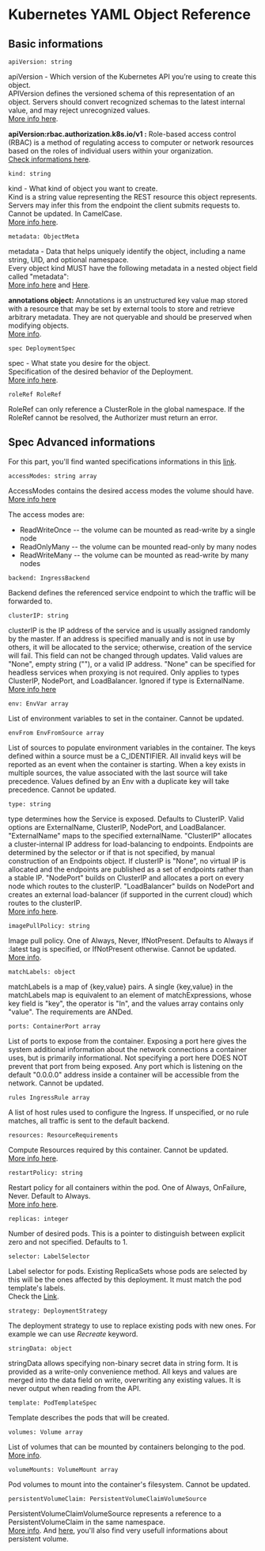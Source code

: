 # Kubernetes YAML Object Reference

## Basic informations


`apiVersion: string`

apiVersion - Which version of the Kubernetes API you’re using to create this object.  
APIVersion defines the versioned schema of this representation of an object. Servers should convert recognized schemas to the latest internal value, and may reject unrecognized values.  
[More info here](https://git.k8s.io/community/contributors/devel/sig-architecture/api-conventions.md#resources).

**apiVersion:rbac.authorization.k8s.io/v1 :**  Role-based access control (RBAC) is a method of regulating access to computer or network resources based on the roles of individual users within your organization.  
[Check informations here](https://kubernetes.io/docs/reference/access-authn-authz/rbac/).

`kind: string`

kind - What kind of object you want to create.  
Kind is a string value representing the REST resource this object represents. Servers may infer this from the endpoint the client submits requests to. Cannot be updated. In CamelCase.  
[More info here](https://git.k8s.io/community/contributors/devel/sig-architecture/api-conventions.md#types-kinds).


`metadata: ObjectMeta`

metadata - Data that helps uniquely identify the object, including a name string, UID, and optional namespace.  
Every object kind MUST have the following metadata in a nested object field called "metadata":  
[More info here](https://kubernetes.io/docs/reference/generated/kubernetes-api/v1.18/#objectmeta-v1-meta) and [Here](https://github.com/kubernetes/community/blob/master/contributors/devel/sig-architecture/api-conventions.md#metadata).

**annotations object:**
Annotations is an unstructured key value map stored with a resource that may be set by external tools to store and retrieve arbitrary metadata. They are not queryable and should be preserved when modifying objects.  
[More info](http://kubernetes.io/docs/user-guide/annotations).


`spec DeploymentSpec`

spec - What state you desire for the object.  
Specification of the desired behavior of the Deployment.  
[More info here](https://kubernetes.io/docs/reference/generated/kubernetes-api/v1.18/#deploymentspec-v1-apps).

`roleRef RoleRef`

RoleRef can only reference a ClusterRole in the global namespace. If the RoleRef cannot be resolved, the Authorizer must return an error.

## Spec Advanced informations

For this part, you'll find wanted specifications informations in this [link](https://kubernetes.io/docs/reference/generated/kubernetes-api/v1.18/#deploymentspec-v1-apps).

`accessModes: string array`

AccessModes contains the desired access modes the volume should have.  
[More info here](https://kubernetes.io/docs/concepts/storage/persistent-volumes#access-modes-1)

The access modes are:
* ReadWriteOnce -- the volume can be mounted as read-write by a single node
* ReadOnlyMany -- the volume can be mounted read-only by many nodes
* ReadWriteMany -- the volume can be mounted as read-write by many nodes

`backend: IngressBackend`

Backend defines the referenced service endpoint to which the traffic will be forwarded to.

`clusterIP: string`

clusterIP is the IP address of the service and is usually assigned randomly by the master. If an address is specified manually and is not in use by others, it will be allocated to the service; otherwise, creation of the service will fail. This field can not be changed through updates. Valid values are "None", empty string (""), or a valid IP address. "None" can be specified for headless services when proxying is not required. Only applies to types ClusterIP, NodePort, and LoadBalancer. Ignored if type is ExternalName.  
[More info here](https://kubernetes.io/docs/concepts/services-networking/service/#virtual-ips-and-service-proxies)

`env: EnvVar array`

List of environment variables to set in the container. Cannot be updated.

`envFrom EnvFromSource array`

List of sources to populate environment variables in the container. The keys defined within a source must be a C_IDENTIFIER. All invalid keys will be reported as an event when the container is starting. When a key exists in multiple sources, the value associated with the last source will take precedence. Values defined by an Env with a duplicate key will take precedence. Cannot be updated.

`type: string`

type determines how the Service is exposed. Defaults to ClusterIP. Valid options are ExternalName, ClusterIP, NodePort, and LoadBalancer. "ExternalName" maps to the specified externalName. "ClusterIP" allocates a cluster-internal IP address for load-balancing to endpoints. Endpoints are determined by the selector or if that is not specified, by manual construction of an Endpoints object. If clusterIP is "None", no virtual IP is allocated and the endpoints are published as a set of endpoints rather than a stable IP. "NodePort" builds on ClusterIP and allocates a port on every node which routes to the clusterIP. "LoadBalancer" builds on NodePort and creates an external load-balancer (if supported in the current cloud) which routes to the clusterIP.  
[More info here](https://kubernetes.io/docs/concepts/services-networking/service/#publishing-services-service-types).

`imagePullPolicy: string`

Image pull policy. One of Always, Never, IfNotPresent. Defaults to Always if :latest tag is specified, or IfNotPresent otherwise. Cannot be updated.  
[More info](https://kubernetes.io/docs/concepts/containers/images#updating-images).

`matchLabels: object`

matchLabels is a map of {key,value} pairs. A single {key,value} in the matchLabels map is equivalent to an element of matchExpressions, whose key field is "key", the operator is "In", and the values array contains only "value". The requirements are ANDed.

`ports: ContainerPort array`

List of ports to expose from the container. Exposing a port here gives the system additional information about the network connections a container uses, but is primarily informational. Not specifying a port here DOES NOT prevent that port from being exposed. Any port which is listening on the default "0.0.0.0" address inside a container will be accessible from the network. Cannot be updated.

`rules IngressRule array`

A list of host rules used to configure the Ingress. If unspecified, or no rule matches, all traffic is sent to the default backend.

`resources: ResourceRequirements`

Compute Resources required by this container. Cannot be updated.  
[More info here](https://kubernetes.io/docs/concepts/configuration/manage-compute-resources-container/).

`restartPolicy: string`

Restart policy for all containers within the pod. One of Always, OnFailure, Never. Default to Always.  
[More info here](https://kubernetes.io/docs/concepts/workloads/pods/pod-lifecycle/#restart-policy).

`replicas: integer`

Number of desired pods. This is a pointer to distinguish between explicit zero and not specified. Defaults to 1.

`selector: LabelSelector`

Label selector for pods. Existing ReplicaSets whose pods are selected by this will be the ones affected by this deployment. It must match the pod template's labels.  
Check the [Link](https://kubernetes.io/docs/reference/generated/kubernetes-api/v1.18/#labelselector-v1-meta).

`strategy: DeploymentStrategy`

The deployment strategy to use to replace existing pods with new ones.
For example we can use *Recreate* keyword.

`stringData: object`

stringData allows specifying non-binary secret data in string form. It is provided as a write-only convenience method. All keys and values are merged into the data field on write, overwriting any existing values. It is never output when reading from the API.

`template: PodTemplateSpec`

Template describes the pods that will be created.

`volumes: Volume array`

List of volumes that can be mounted by containers belonging to the pod.  
[More info](https://kubernetes.io/docs/concepts/storage/volumes).

`volumeMounts: VolumeMount array`

Pod volumes to mount into the container's filesystem. Cannot be updated.

`persistentVolumeClaim: PersistentVolumeClaimVolumeSource`

PersistentVolumeClaimVolumeSource represents a reference to a PersistentVolumeClaim in the same namespace.  
[More info](https://kubernetes.io/docs/concepts/storage/persistent-volumes#persistentvolumeclaims).
And [here](https://kubernetes.io/docs/concepts/storage/persistent-volumes/), you'll also find very usefull informations about persistent volume.